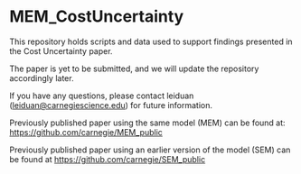 # MEM_CostUncertainty

This repository holds scripts and data used to support findings presented in the Cost Uncertainty paper. 

The paper is yet to be submitted, and we will update the repository accordingly later. 

If you have any questions, please contact leiduan (leiduan@carnegiescience.edu) for future information. 

Previously published paper using the same model (MEM) can be found at: https://github.com/carnegie/MEM_public

Previously published paper using an earlier version of the model (SEM) can be found at https://github.com/carnegie/SEM_public
